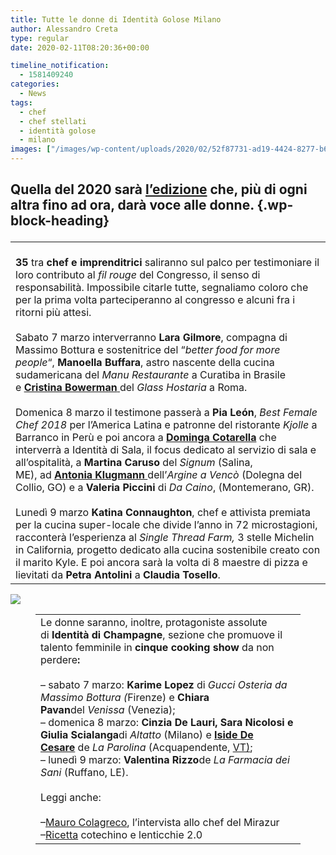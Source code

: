 ```yaml
---
title: Tutte le donne di Identità Golose Milano
author: Alessandro Creta
type: regular
date: 2020-02-11T08:20:36+00:00

timeline_notification:
  - 1581409240
categories:
  - News
tags:
  - chef
  - chef stellati
  - identità golose
  - milano
images: ["/images/wp-content/uploads/2020/02/52f87731-ad19-4424-8277-b6c28b5bec16.webp"]
---
```

## **Quella del 2020** sarà <a href="https://aleepepe.com/2020/02/04/identita-golose-2020-2/" target="_blank" rel="noreferrer noopener" aria-label="l'edizione (apre in una nuova scheda)">l&#8217;edizione</a> che, più di ogni altra fino ad ora, darà voce alle donne. {.wp-block-heading}<figure class="wp-block-table">

<table>
  <tr>
    <td>
      <br /><strong>35</strong> tra <strong>chef e imprenditrici</strong> saliranno sul palco per testimoniare il loro contributo al <em>fil rouge</em> del Congresso, il senso di responsabilità. Impossibile citarle tutte, segnaliamo coloro che per la prima volta parteciperanno al congresso e alcuni fra i ritorni più attesi. <br /><br />Sabato 7 marzo interverranno <strong>Lara Gilmore</strong>, compagna di Massimo Bottura e sostenitrice del “<em>better food for more people</em>“, <strong>Manoella Buffara</strong>, astro nascente della cucina sudamericana del <em>Manu Restaurante</em> a Curatiba in Brasile e <a href="https://aleepepe.com/2019/07/27/avvocato-si-ma-con-la-stella-michelin-lintervista-a-cristina-bowerman/" target="_blank" rel="noreferrer noopener" aria-label="Cristina Bowerman  (apre in una nuova scheda)"><strong>Cristina Bowerman</strong> </a>del <em>Glass Hostaria</em> a Roma.<br /><br />Domenica 8 marzo il testimone passerà a <strong>Pia León</strong>, <em>Best Female Chef 2018</em> per l’America Latina e patronne del ristorante <em>Kjolle </em>a Barranco in Perù e poi ancora a <a rel="noreferrer noopener" href="https://identitagolose.us20.list-manage.com/track/click?u=234a38062b9422b3d7a815973&id=745a1174d8&e=343d002ec0" target="_blank"><strong>Dominga Cotarella</strong></a> che interverrà a Identità di Sala, il focus dedicato al servizio di sala e all&#8217;ospitalità, a <strong>Martina Caruso</strong> del <em>Signum</em> (Salina, ME), ad <a href="https://aleepepe.com/2019/07/28/antonia-klugmann-non-e-un-mestiere-per-soli-uomini/" target="_blank" rel="noreferrer noopener" aria-label="Antonia Klugmann  (apre in una nuova scheda)"><strong>Antonia Klugmann</strong> </a>dell’<em>Argine a Vencò</em> (Dolegna del Collio, GO) e a <strong>Valeria Piccini</strong> di <em>Da Caino</em>, (Montemerano, GR). <br /><br />Lunedì 9 marzo <strong>Katina Connaughton</strong>, chef e attivista premiata per la cucina super-locale che divide l’anno in 72 microstagioni, racconterà l’esperienza al <em>Single Thread Farm, </em>3 stelle Michelin in California<em>, </em>progetto dedicato alla cucina sostenibile creato con il marito Kyle. E poi ancora sarà la volta di 8 maestre di pizza e lievitati da <strong>Petra Antolini</strong> a <strong>Claudia Tosello</strong>. 
    </td>
  </tr>
</table></figure> 


![](/images/wp-content/uploads/2020/02/52f87731-ad19-4424-8277-b6c28b5bec16.webp?w=1024)
<figure class="wp-block-table">

<table>
  <tr>
    <td>
      Le donne saranno, inoltre, protagoniste assolute di <strong>Identità di Champagne</strong>, sezione che promuove il talento femminile in <strong>cinque cooking show</strong> da non perdere<strong>: </strong><br /><br />&#8211; sabato 7 marzo: <strong>Karime Lopez</strong> di <em>Gucci Osteria da Massimo Bottura (</em>Firenze) e <strong>Chiara Pavan</strong>del <em>Venissa </em>(Venezia); <br />&#8211; domenica 8 marzo: <strong>Cinzia De Lauri, Sara Nicolosi e Giulia Scialanga</strong>di <em>Altatto</em> (Milano) e <a rel="noreferrer noopener" href="https://identitagolose.us20.list-manage.com/track/click?u=234a38062b9422b3d7a815973&id=b07490b47c&e=343d002ec0" target="_blank"><strong>Iside De Cesare</strong></a> de <em>La Parolina </em>(Acquapendente, <a rel="noreferrer noopener" aria-label="VT) (apre in una nuova scheda)" href="https://aleepepe.com/2019/10/25/danilo-ciavattini-la-tuscia-e-servita/" target="_blank">VT)</a>; <br />&#8211; lunedì 9 marzo: <strong>Valentina Rizzo</strong>de <em>La Farmacia dei Sani </em>(Ruffano, LE).<br /><br />Leggi anche:<br /><br />&#8211;<a rel="noreferrer noopener" aria-label="Mauro Colagreco (apre in una nuova scheda)" href="https://aleepepe.com/2020/02/09/mauro-colagreco-mirazur-intervista/" target="_blank">Mauro Colagreco</a>, l&#8217;intervista allo chef del Mirazur<br />&#8211;<a href="https://aleepepe.com/2020/01/07/lenticchie-e-cotechino-ricetta-gourmet/" target="_blank" rel="noreferrer noopener" aria-label="Ricetta (apre in una nuova scheda)">Ricetta</a> cotechino e lenticchie 2.0
    </td>
  </tr>
</table></figure>